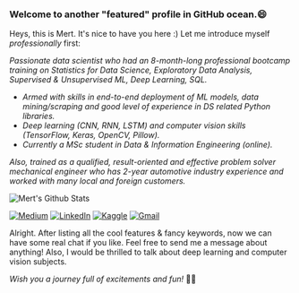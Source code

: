 ### Welcome to another "featured" profile in GitHub ocean.😄
Heys, this is Mert. It's nice to have you here :) Let me introduce myself *professionally* first:<br>

<i>Passionate data scientist who had an 8-month-long professional bootcamp training on Statistics for Data Science, Exploratory Data Analysis, Supervised & Unsupervised ML, Deep Learning, SQL.<br>
  * Armed with skills in end-to-end deployment of ML models, data mining/scraping and good level of experience in DS related Python libraries.
  * Deep learning (CNN, RNN, LSTM) and computer vision skills (TensorFlow, Keras, OpenCV, Pillow).
  * Currently a MSc student in Data & Information Engineering (online).<br>

Also, trained as a qualified, result-oriented and effective problem solver mechanical engineer who has 2-year automotive industry experience and worked with many local and foreign customers.</i>

![Mert's Github Stats](https://github-readme-stats.vercel.app/api?username=gulmert89&show_icons=true&theme=vision-friendly-dark&count_private=true)

[![Medium](https://img.shields.io/badge/medium-%2312100E.svg?&style=for-the-badge&logo=medium&logoColor=white)](https://medium.com/@gulmert89)
[![LinkedIn](https://img.shields.io/badge/linkedin-%230077B5.svg?&style=for-the-badge&logo=linkedin&logoColor=white)](https://www.linkedin.com/in/gulmert89/)
[![Kaggle](https://img.shields.io/badge/kaggle-%2312100E.svg?&style=for-the-badge&logo=kaggle&labelColor=gray&color=gray)](https://www.kaggle.com/gulmert89)
[![Gmail](https://img.shields.io/badge/gmail-%2312100E.svg?&style=for-the-badge&logo=gmail&labelColor=white&color=red)](mailto:gul.mert89@gmail.com)

Alright. After listing all the cool features & fancy keywords, now we can have some real chat if you like. Feel free to send me a message about anything! Also, I would be thrilled to talk about deep learning and computer vision subjects.<br>

*Wish you a journey full of excitements and fun!* 🏴‍☠️

